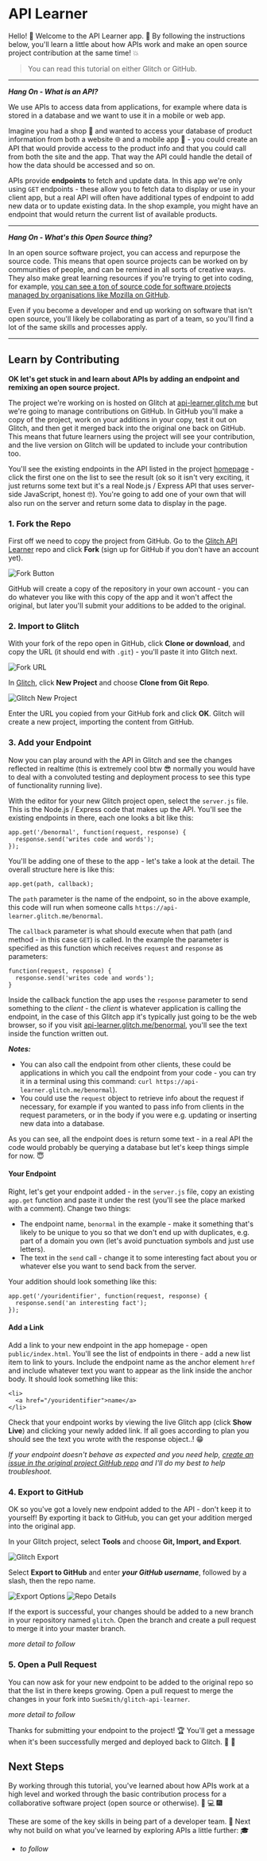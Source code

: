 API Learner
===========

Hello! :wave: Welcome to the API Learner app. :school_satchel: By following the instructions below, you'll learn a little about how APIs work and make an open source project contribution at the same time! :boom:

> You can read this tutorial on either Glitch or GitHub.

---

___Hang On - What is an API?___

We use APIs to access data from applications, for example where data is stored in a database and we want to use it in a mobile or web app. 

Imagine you had a shop :convenience_store: and wanted to access your database of product information from both a website :globe_with_meridians: and a mobile app :iphone: - you could create an API that would provide access to the product info and that you could call from both the site and the app. That way the API could handle the detail of how the data should be accessed and so on.

APIs provide __endpoints__ to fetch and update data. In this app we're only using `GET` endpoints - these allow you to fetch data to display or use in your client app, but a real API will often have additional types of endpoint to add new data or to update existing data. In the shop example, you might have an endpoint that would return the current list of available products.

---

___Hang On  - What's this Open Source thing?___

In an open source software project, you can access and repurpose the source code. This means that open source projects can be worked on by communities of people, and can be remixed in all sorts of creative ways. They also make great learning resources if you're trying to get into coding, for example, [you can see a ton of source code for software projects managed by organisations like Mozilla on GitHub](https://github.com/mozilla/).

Even if you become a developer and end up working on software that isn't open source, you'll likely be collaborating as part of a team, so you'll find a lot of the same skills and processes apply.

---

## Learn by Contributing

__OK let's get stuck in and learn about APIs by adding an endpoint and remixing an open source project.__

The project we're working on is hosted on Glitch at [api-learner.glitch.me](https://api-learner.glitch.me) but we're going to manage contributions on GitHub. In GitHub you'll make a copy of the project, work on your additions in your copy, test it out on Glitch, and then get it merged back into the original one back on GitHub. This means that future learners using the project will see your contribution, and the live version on Glitch will be updated to include your contribution too.

You'll see the existing endpoints in the API listed in the project [homepage](https://api-learner.glitch.me) - click the first one on the list to see the result (ok so it isn't very exciting, it just returns some text but it's a real Node.js / Express API that uses server-side JavaScript, honest :nerd_face:). You're going to add one of your own that will also run on the server and return some data to display in the page.

### 1. Fork the Repo

First off we need to copy the project from GitHub. Go to the [Glitch API Learner](https://github.com/SueSmith/glitch-api-learner) repo and click __Fork__ (sign up for GitHub if you don't have an account yet).

![Fork Button](https://user-images.githubusercontent.com/6666370/57094447-76189800-6d08-11e9-9feb-d61b6ae564e0.png)

GitHub will create a copy of the repository in your own account - you can do whatever you like with this copy of the app and it won't affect the original, but later you'll submit your additions to be added to the original.


### 2. Import to Glitch

With your fork of the repo open in GitHub, click __Clone or download__, and copy the URL (it should end with `.git`) - you'll paste it into Glitch next.

![Fork URL](https://user-images.githubusercontent.com/6666370/57094448-76b12e80-6d08-11e9-8b42-dcc18d27e347.png)

In [Glitch](https://glitch.com), click __New Project__ and choose __Clone from Git Repo__.

![Glitch New Project](https://user-images.githubusercontent.com/6666370/57094775-3e5e2000-6d09-11e9-9b88-480bf10044e3.png)

Enter the URL you copied from your GitHub fork and click __OK__. Glitch will create a new project, importing the content from GitHub.

### 3. Add your Endpoint

Now you can play around with the API in Glitch and see the changes reflected in realtime (this is extremely cool btw :sunglasses: normally you would have to deal with a convoluted testing and deployment process to see this type of functionality running live).

With the editor for your new Glitch project open, select the `server.js` file. This is the Node.js / Express code that makes up the API. You'll see the existing endpoints in there, each one looks a bit like this:

```
app.get('/benormal', function(request, response) {
  response.send('writes code and words');
});
```

You'll be adding one of these to the app - let's take a look at the detail. The overall structure here is like this:

```
app.get(path, callback);
```

The `path` parameter is the name of the endpoint, so in the above example, this code will run when someone calls `https://api-learner.glitch.me/benormal`.

The `callback` parameter is what should execute when that path (and method - in this case `GET`) is called. In the example the parameter is specified as this function which receives `request` and `response` as parameters:

```
function(request, response) {
  response.send('writes code and words');
}
```

Inside the callback function the app uses the `response` parameter to send something to the _client_ - the _client_ is whatever application is calling the endpoint, in the case of this Glitch app it's typically just going to be the web browser, so if you visit [api-learner.glitch.me/benormal](https://api-learner.glitch.me/benormal), you'll see the text inside the function written out.

___Notes:___ 

* You can also call the endpoint from other clients, these could be applications in which you call the endpoint from your code - you can try it in a terminal using this command: `curl https://api-learner.glitch.me/benormal`). 
* You could use the `request` object to retrieve info about the request if necessary, for example if you wanted to pass info from clients in the request parameters, or in the body if you were e.g. updating or inserting new data into a database.

As you can see, all the endpoint does is return some text - in a real API the code would probably be querying a database but let's keep things simple for now. :innocent:

#### Your Endpoint

Right, let's get your endpoint added - in the `server.js` file, copy an existing `app.get` function and paste it under the rest (you'll see the place marked with a comment). Change two things:

* The endpoint name, `benormal` in the example - make it something that's likely to be unique to you so that we don't end up with duplicates, e.g. part of a domain you own (let's avoid punctuation symbols and just use letters).
* The text in the `send` call - change it to some interesting fact about you or whatever else you want to send back from the server.

Your addition should look something like this:

```
app.get('/youridentifier', function(request, response) {
  response.send('an interesting fact');
});
```

#### Add a Link

Add a link to your new endpoint in the app homepage - open `public/index.html`. You'll see the list of endpoints in there - add a new list item to link to yours. Include the endpoint name as the anchor element `href` and include whatever text you want to appear as the link inside the anchor body. It should look something like this:

```
<li>
  <a href="/youridentifier">name</a>
</li>
```

Check that your endpoint works by viewing the live Glitch app (click __Show Live__) and clicking your newly added link. If all goes according to plan you should see the text you wrote with the response object..! :grin:

_If your endpoint doesn't behave as expected and you need help, [create an issue in the original project GitHub repo](https://github.com/SueSmith/glitch-api-learner/issues) and I'll do my best to help troubleshoot._

### 4. Export to GitHub

OK so you've got a lovely new endpoint added to the API - don't keep it to yourself! By exporting it back to GitHub, you can get your addition merged into the original app.

In your Glitch project, select __Tools__ and choose __Git, Import, and Export__.

![Glitch Export](https://user-images.githubusercontent.com/6666370/57104302-e252c600-6d1f-11e9-9a2f-79d71f1a1ab4.png)

Select __Export to GitHub__ and enter ___your GitHub username___, followed by a slash, then the repo name.

![Export Options](https://user-images.githubusercontent.com/6666370/57104259-c7805180-6d1f-11e9-89e2-882df290ea45.png)
![Repo Details](https://user-images.githubusercontent.com/6666370/57104260-c7805180-6d1f-11e9-9655-585e31551660.png)

If the export is successful, your changes should be added to a new branch in your repository named `glitch`. Open the branch and create a pull request to merge it into your master branch.

_more detail to follow_

<!--
need to give permission?
-->

### 5. Open a Pull Request

You can now ask for your new endpoint to be added to the original repo so that the list in there keeps growing. Open a pull request to merge the changes in your fork into `SueSmith/glitch-api-learner`.

_more detail to follow_

Thanks for submitting your endpoint to the project! :trophy: You'll get a message when it's been successfully merged and deployed back to Glitch. :flags: :tada:

## Next Steps

By working through this tutorial, you've learned about how APIs work at a high level and worked through the basic contribution process for a collaborative software project (open source or otherwise). :muscle: :computer: :fireworks:

These are some of the key skills in being part of a developer team. :rocket: Next why not build on what you've learned by exploring APIs a little further: :mortar_board:

* _to follow_
